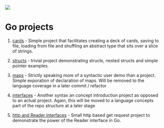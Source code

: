 ![](https://hackernoon.com/drafts/0fnv29qd.png)

# Go projects

1. [cards](https://github.com/irisida/golang/tree/master/projects/01_cards) - Simple project that facilitates creating a deck of cards, saving to file, loading from file and shuffling an abstract type that sits over a slice of strings.

2. [structs](https://github.com/irisida/golang/tree/master/projects/02_structs) - trivial project demonstrating structs, nested structs and simple pointer examples.

3. [maps](https://github.com/irisida/golang/tree/master/projects/03_maps) - Strictly speaking more of a syntactic user demo than a project. Simple exporation of declaration of maps. Will be removed to the language coverage in a later commit / refactor

4. [interfaces](https://github.com/irisida/golang/tree/master/projects/04_interfaces) - Another syntax an concept introduction project as opposed to an actual project. Again, this will be moved to a language concepts part of the repo structure at a later stage

5. [http and Reader interfaces](https://github.com/irisida/golang/tree/master/projects/05_http_interfaces) - Small http based get request project to demonstrate the power of the Reader interface in Go.

